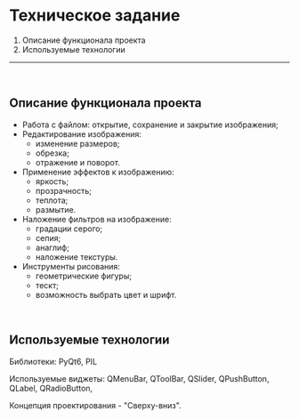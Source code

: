 # Техническое задание
1. Описание функционала проекта
2. Используемые технологии
----------
<br/>

## Описание функционала проекта
* Работа с файлом: открытие, сохранение и закрытие изображения;
* Редактирование изображения: 
    + изменение размеров;
    + обрезка;
    + отражение и поворот.
*  Применение эффектов к изображению:
    + яркость;
    + прозрачность;
    + теплота;
    + размытие.
* Наложение фильтров на изображение:
    + градации серого;
    + сепия;
    + анаглиф;
    + наложение текстуры.
* Инструменты рисования:
    + геометрические фигуры;
    + тескт;
    + возможность выбрать цвет и шрифт.

<br/>

## Используемые технологии
<p>Библиотеки: PyQt6, PIL</p>
<p>Используемые виджеты: QMenuBar, QToolBar, QSlider, QPushButton, QLabel, QRadioButton, </p>
<p>Концепция проектирования - "Сверху-вниз".</p>